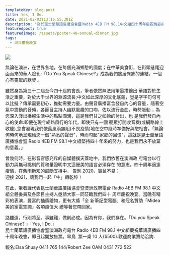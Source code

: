 ```yaml
---
templateKey: blog-post
title: Yes, I Do.
date: 2021-02-03T13:16:55.301Z
description: "寫於昆士蘭華語廣播協會暨Radio 4EB FM 98.1中文組四十周年慶祝晚宴前夕 - 文: Elsa Shuay(帥如珊)"
featuredpost: true
featuredimage: /assets/poster-40-annual-dinner.jpg
tags:
  - 周年慶祝晚宴
---
```


![](/assets/poster-40-annual-dinner.jpg)

無論在澳洲，在世界各地，在每個充滿鄉愁的國度；在中華美食街，​ 在街頭巷尾迎面而來的華人臉孔:「Do You Speak Chinese?」成為我們旅居異鄕的連結，一個心有靈犀的默契 ​。

雖然身為第三十二屆至今四十屆的會長，筆者依然無法用筆墨描繪出 ​ 華語對於生活之重要，對於大千世界的淵源流長;​ 中文如此深厚的文化底蘊，豈是字字句句可以比擬？傳承需要初心，​ 推動需要力量。由聲音廣播富含發自內心的音量，​ 隨著空氣中震動的音頻，各節目主持人幽默風趣的口吻，​ 佐以流行金曲，時勢脈動... 為您深入淺出播報生活中的點點滴滴，這是我們甘之如飴的付出，也 ​ 是我們發自內心的使命:即便在現今網路風行的年代，即使只有一個 ​ 聽眾打開收音機(或網路線上收聽),您會發現我們依舊風雨無阻(​ 不畏疫情)地在空中隨時準備好與您相會。「​ 無論何時何地呈現給您一個"熟悉的聲音"，時而勾起"​ 家鄉的回憶"，這就是昆士蘭華語廣播協會暨 Radio 4EB FM 98.1 中文組堅持四十年來的努力，也是我們永不放棄的意義。」

曾幾何時，在影音官感充斥的自媒體撲天蓋地中，我們依舊在澳洲政 ​ 府電台以行動力與無可挑剔的質和量證明中文這優美的語言必須存在 ​ 的意志。四十周年適逢疫情，在舊雨新知的鼓勵支持中，​ 告別 2020，實鼠不易；\
迎接 2021，讓我們一起「牛」轉乾坤！

在此，筆者謹代表昆士蘭華語廣播協會暨澳洲政府電台 Radio 4EB FM 98.1 中文組全體委員及各節目主持人邀請大家一同𦲷臨我們四十 ​ 周年慶祝晚宴。當晚有精彩的表演，豐富的抽獎禮物，更有大獎「全 ​ 新筆記型電腦」和冠名贊助「Midea 美的家電空調」各項超值大 ​ 禮等著您帶回家。

路雖遠，行則將至。事雖難，做則必成。因為有你，我們存在。「D​o you Speak Chinese? 」「Yes, I Do.」\
昆士蘭華語廣播協會暨澳洲政府電台 Radio 4EB FM 98.1 中文組慶祝華語廣播四十周年晚會，即日起開放售票。早鳥 ​ 票一桌 10 人($500).歡迎商業贊助洽詢.

報名:Elsa Shuay 0411 765 144/Robert Zee OAM 0431 772 522
